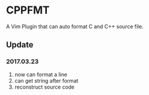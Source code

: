 # CPPFMT
A Vim Plugin that can auto format C and C++ source file.

## Update

### 2017.03.23
1. now can format a line
2. can get string after format
3. reconstruct source code
